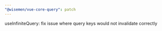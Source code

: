 ```yaml
---
"@wisemen/vue-core-query": patch
---
```


useInfiniteQuery: fix issue where query keys would not invalidate correctly
